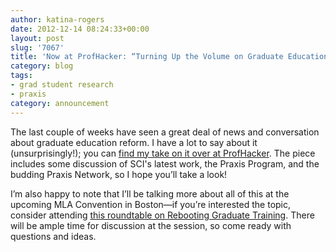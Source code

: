 ```yaml
---
author: katina-rogers
date: 2012-12-14 08:24:33+00:00
layout: post
slug: '7067'
title: 'Now at ProfHacker: “Turning Up the Volume on Graduate Education Reform”'
category: blog
tags:
- grad student research
- praxis
category: announcement
---
```


The last couple of weeks have seen a great deal of news and conversation about graduate education reform. I have a lot to say about it (unsurprisingly!); you can [find my take on it over at ProfHacker](http://chronicle.com/blogs/profhacker/graduate-education-reform/45043). The piece includes some discussion of SCI's latest work, the Praxis Program, and the budding Praxis Network, so I hope you’ll take a look!

I’m also happy to note that I’ll be talking more about all of this at the upcoming MLA Convention in Boston&mdash;if you’re interested the topic, consider attending [this roundtable on Rebooting Graduate Training](http://www.mla.org/program_details?prog_id=749&year=2013). There will be ample time for discussion at the session, so come ready with questions and ideas.
